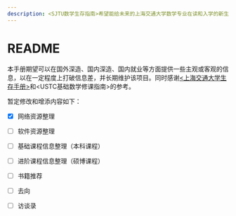 ```yaml
---
description: <SJTU数学生存指南>希望能给未来的上海交通大学数学专业在读和入学的新生同学带来微小的帮助。
---
```


# README

本手册期望可以在国外深造、国内深造、国内就业等方面提供一些主观或客观的信息，以在一定程度上打破信息差，并长期维护该项目。同时感谢[<上海交通大学生存手册>](https://survivesjtu.gitbook.io/survivesjtumanual/)和\<USTC基础数学修课指南>的参考。

暂定修改和增添内容如下：

* [x] 网络资源整理
* [ ] 软件资源整理
* [ ] 基础课程信息整理（本科课程）
* [ ] 进阶课程信息整理（硕博课程）
* [ ] 书籍推荐
* [ ] 去向
* [ ] 访谈录


